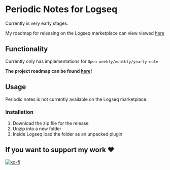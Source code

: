 # Periodic Notes for Logseq

Currently is very early stages.

My roadmap for releasing on the Logseq marketplace can view viewed [here](https://github.com/brendon-michael/logseq-periodic-notes/milestone/1)

## Functionality
Currently only has implementations for `Open weekly/monthly/yearly note`

**The project roadmap can be found [here](https://github.com/brendon-michael/logseq-periodic-notes/projects/1)!**

## Usage

Periodic notes is not currently available on the Logseq marketplace.

### Installation

1. Download the zip file for the release
2. Unzip into a new folder
3. Inside Logseq load the folder as an unpacked plugin

## If you want to support my work ❤️
[![ko-fi](https://ko-fi.com/img/githubbutton_sm.svg)](https://ko-fi.com/I2I1APDZI)
